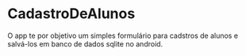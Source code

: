 # CadastroDeAlunos
O app te por objetivo um simples formulário para cadstros de alunos e salvá-los em banco de dados sqlite no android.
